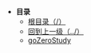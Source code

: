 * **目录**
  * [根目录（/）](/README)
  * [回到上一级（../）](/study/GoLang/README)
  * [goZeroStudy](/study/GoLang/go-Zero/goZeroStudy)


